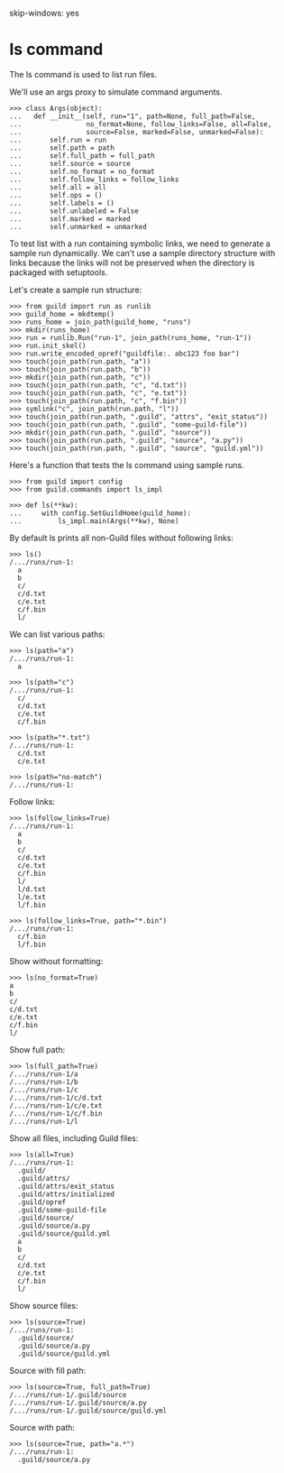skip-windows: yes

# ls command

The ls command is used to list run files.

We'll use an args proxy to simulate command arguments.

    >>> class Args(object):
    ...   def __init__(self, run="1", path=None, full_path=False,
    ...                no_format=None, follow_links=False, all=False,
    ...                source=False, marked=False, unmarked=False):
    ...       self.run = run
    ...       self.path = path
    ...       self.full_path = full_path
    ...       self.source = source
    ...       self.no_format = no_format
    ...       self.follow_links = follow_links
    ...       self.all = all
    ...       self.ops = ()
    ...       self.labels = ()
    ...       self.unlabeled = False
    ...       self.marked = marked
    ...       self.unmarked = unmarked

To test list with a run containing symbolic links, we need to generate
a sample run dynamically. We can't use a sample directory structure
with links because the links will not be preserved when the directory
is packaged with setuptools.

Let's create a sample run structure:

    >>> from guild import run as runlib
    >>> guild_home = mkdtemp()
    >>> runs_home = join_path(guild_home, "runs")
    >>> mkdir(runs_home)
    >>> run = runlib.Run("run-1", join_path(runs_home, "run-1"))
    >>> run.init_skel()
    >>> run.write_encoded_opref("guildfile:. abc123 foo bar")
    >>> touch(join_path(run.path, "a"))
    >>> touch(join_path(run.path, "b"))
    >>> mkdir(join_path(run.path, "c"))
    >>> touch(join_path(run.path, "c", "d.txt"))
    >>> touch(join_path(run.path, "c", "e.txt"))
    >>> touch(join_path(run.path, "c", "f.bin"))
    >>> symlink("c", join_path(run.path, "l"))
    >>> touch(join_path(run.path, ".guild", "attrs", "exit_status"))
    >>> touch(join_path(run.path, ".guild", "some-guild-file"))
    >>> mkdir(join_path(run.path, ".guild", "source"))
    >>> touch(join_path(run.path, ".guild", "source", "a.py"))
    >>> touch(join_path(run.path, ".guild", "source", "guild.yml"))

Here's a function that tests the ls command using sample runs.

    >>> from guild import config
    >>> from guild.commands import ls_impl

    >>> def ls(**kw):
    ...     with config.SetGuildHome(guild_home):
    ...         ls_impl.main(Args(**kw), None)

By default ls prints all non-Guild files without following links:

    >>> ls()
    /.../runs/run-1:
      a
      b
      c/
      c/d.txt
      c/e.txt
      c/f.bin
      l/

We can list various paths:

    >>> ls(path="a")
    /.../runs/run-1:
      a

    >>> ls(path="c")
    /.../runs/run-1:
      c/
      c/d.txt
      c/e.txt
      c/f.bin

    >>> ls(path="*.txt")
    /.../runs/run-1:
      c/d.txt
      c/e.txt

    >>> ls(path="no-match")
    /.../runs/run-1:

Follow links:

    >>> ls(follow_links=True)
    /.../runs/run-1:
      a
      b
      c/
      c/d.txt
      c/e.txt
      c/f.bin
      l/
      l/d.txt
      l/e.txt
      l/f.bin

    >>> ls(follow_links=True, path="*.bin")
    /.../runs/run-1:
      c/f.bin
      l/f.bin

Show without formatting:

    >>> ls(no_format=True)
    a
    b
    c/
    c/d.txt
    c/e.txt
    c/f.bin
    l/

Show full path:

    >>> ls(full_path=True)
    /.../runs/run-1/a
    /.../runs/run-1/b
    /.../runs/run-1/c
    /.../runs/run-1/c/d.txt
    /.../runs/run-1/c/e.txt
    /.../runs/run-1/c/f.bin
    /.../runs/run-1/l

Show all files, including Guild files:

    >>> ls(all=True)
    /.../runs/run-1:
      .guild/
      .guild/attrs/
      .guild/attrs/exit_status
      .guild/attrs/initialized
      .guild/opref
      .guild/some-guild-file
      .guild/source/
      .guild/source/a.py
      .guild/source/guild.yml
      a
      b
      c/
      c/d.txt
      c/e.txt
      c/f.bin
      l/

Show source files:

    >>> ls(source=True)
    /.../runs/run-1:
      .guild/source/
      .guild/source/a.py
      .guild/source/guild.yml

Source with fill path:

    >>> ls(source=True, full_path=True)
    /.../runs/run-1/.guild/source
    /.../runs/run-1/.guild/source/a.py
    /.../runs/run-1/.guild/source/guild.yml

Source with path:

    >>> ls(source=True, path="a.*")
    /.../runs/run-1:
      .guild/source/a.py
